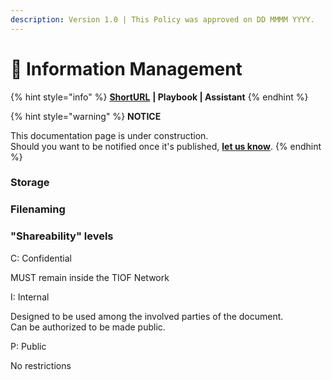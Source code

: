 ```yaml
---
description: Version 1.0 | This Policy was approved on DD MMMM YYYY.
---
```


# 🚧 Information Management

{% hint style="info" %}
[**ShortURL**](https://tiof.click/TIOFPolicyIM) **| Playbook | Assistant**
{% endhint %}

{% hint style="warning" %}
**NOTICE**

This documentation page is under construction.\
Should you want to be notified once it's published, [**let us know**](https://tiof.click/TIOFTarianUpdatesService).
{% endhint %}

### Storage

###

### Filenaming

###

### "Shareability" levels

C: Confidential

MUST remain inside the TIOF Network

I: Internal

Designed to be used among the involved parties of the document.\
Can be authorized to be made public.

P: Public

No restrictions









